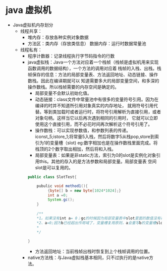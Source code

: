# java 虚拟机

- Java虚拟机内存划分
    - 线程共享：
        - 堆内存：存放各种实例对象数据
        - 方法区：类内存（存放类信息）
                数据内存：运行时数据常量池
    - 线程私有：
        - 程序计数器：记录线程执行字节码指令的行数
        - java虚拟栈：Java一个方法对应着一个栈帧（栈帧是虚拟机用来实现函数调用的数据结构），一个方法的调用对应着
            栈帧的入栈、出栈。栈帧保存的信息：方法的局部变量表、方法返回地址、动态链接、操作数栈。因此在编译期就可以
            知道需要多大的局部变量空间，和多深的操作数栈。所以栈帧需要的内存空间是确定的。
            - 局部变量不会默认初始化值。
            - 动态链接：class文件中常量池中有很多的变量符号引用。因为在编译的时并不知道所引用对象真实的内存地址，
            就用符号引用代替。等到类加载时或者运行时，将符号引用解析为直接引用，或者对象句柄。这样当它以后再次遇到相同的引用时，
            它就可以立即使用这个直接引用，而不必花时间再次解析这个符号引用了。
            - 操作数栈：可以实现参数值，和参数列表的传递。iconst_5;istore_1;将常量5入栈，然后将数字5从栈pop,store到索引为1的变量槽（slot)
            eg:数字相加也是在操作数栈里面完成。将栈顶的2个数字取出相加，然后将和入栈。
            - 局部变量表：如果是非static方法，索引为0的slot是实例化对象引用this。其他的存入的是方法参数和局部变量。局部变量表
            空间slot是可以复用的。
            ```java 
            public class SlotTest{
            
                pubulic void method1(){
                     {byte[] b = new byte[1024*1024];}
                     int a =0;
                     System.gc();
                } 
                
                /**
                *1。如果没有int a= 0；gc的时候因为局部变量表中slot里面的数值没有被重写，还存byte[]的引用，所以不会回收
                *2、a=0;因为b已经超出作用域了，变量槽复用原则，a会重写b的变量槽slot,byte[]的引用没有了，所以会gc回收
                *
                */
               
            }     
            ```
            - 方法返回地址：当前栈帧出栈时恢复到上个栈帧调用的位置。
        - native方法栈：与Java虚拟栈基本相同，只不过执行的是native方法。
        
        
        